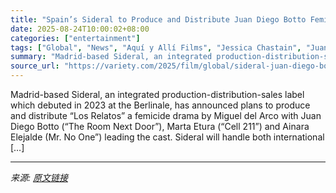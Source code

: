 ```yaml
---
title: "Spain’s Sideral to Produce and Distribute Juan Diego Botto Femicide Drama ‘Los Relatos’ (EXCLUSIVE)"
date: 2025-08-24T10:00:02+08:00
categories: ["entertainment"]
tags: ["Global", "News", "Aquí y Allí Films", "Jessica Chastain", "Juan Diego Botto", "Michel Franco", "Sideral"]
summary: "Madrid-based Sideral, an integrated production-distribution-sales label which debuted in 2023 at the Berlinale, has announced plans to produce and distribute “Los Relatos” a femicide drama by Miguel d"
source_url: "https://variety.com/2025/film/global/sideral-juan-diego-botto-femicide-los-relatos-1236496669/"
---
```


Madrid-based Sideral, an integrated production-distribution-sales label which debuted in 2023 at the Berlinale, has announced plans to produce and distribute “Los Relatos” a femicide drama by Miguel del Arco with Juan Diego Botto (“The Room Next Door”), Marta Etura (“Cell 211”) and Ainara Elejalde (Mr. No One”) leading the cast. Sideral will handle both international [&#8230;]

---

*来源: [原文链接](https://variety.com/2025/film/global/sideral-juan-diego-botto-femicide-los-relatos-1236496669/)*
